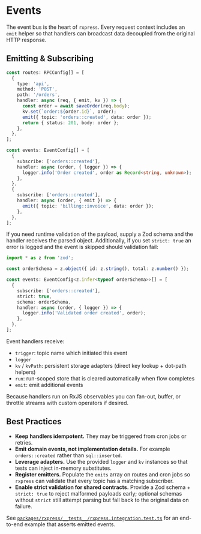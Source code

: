 # Events

The event bus is the heart of `rxpress`. Every request context includes an `emit` helper so that handlers can broadcast data decoupled from the original HTTP response.

## Emitting & Subscribing

```ts
const routes: RPCConfig[] = [
  {
    type: 'api',
    method: 'POST',
    path: '/orders',
    handler: async (req, { emit, kv }) => {
      const order = await saveOrder(req.body);
      kv.set(`order:${order.id}`, order);
      emit({ topic: 'orders::created', data: order });
      return { status: 201, body: order };
    },
  },
];

const events: EventConfig[] = [
  {
    subscribe: ['orders::created'],
    handler: async (order, { logger }) => {
      logger.info('Order created', order as Record<string, unknown>);
    },
  },
  {
    subscribe: ['orders::created'],
    handler: async (order, { emit }) => {
      emit({ topic: 'billing::invoice', data: order });
    },
  },
];
```

If you need runtime validation of the payload, supply a Zod schema and the handler receives the parsed object. Additionally, if you set `strict: true` an error is logged and the event is skipped should validation fail:

```ts
import * as z from 'zod';

const orderSchema = z.object({ id: z.string(), total: z.number() });

const events: EventConfig<z.infer<typeof orderSchema>>[] = [
  {
    subscribe: ['orders::created'],
    strict: true,
    schema: orderSchema,
    handler: async (order, { logger }) => {
      logger.info('Validated order created', order);
    },
  },
];
```

Event handlers receive:

- `trigger`: topic name which initiated this event
- `logger`
- `kv` / `kvPath`: persistent storage adapters (direct key lookup + dot-path helpers)
- `run`: run-scoped store that is cleared automatically when flow completes
- `emit`: emit additional events

Because handlers run on RxJS observables you can fan-out, buffer, or throttle streams with custom operators if desired.

## Best Practices

- **Keep handlers idempotent.** They may be triggered from cron jobs or retries.
- **Emit domain events, not implementation details.** For example `orders::created` rather than `sql::inserted`.
- **Leverage adapters.** Use the provided `logger` and `kv` instances so that tests can inject in-memory substitutes.
- **Register emitters.** Populate the `emits` array on routes and cron jobs so `rxpress` can validate that every topic has a matching subscriber.
- **Enable strict validation for shared contracts.** Provide a Zod schema + `strict: true` to reject malformed payloads early; optional schemas without `strict` still attempt parsing but fall back to the original data on failure.

See [`packages/rxpress/__tests__/rxpress.integration.test.ts`](../__tests__/rxpress.integration.test.ts) for an end-to-end example that asserts emitted events.

